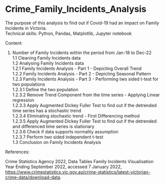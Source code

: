 # Crime_Family_Incidents_Analysis
The purpose of this analysis to find out if Covid-19 had an impact on Family Incidents in Victoria.\
Technical skills: Python, Pandas, Matplotlib, Jupyter notebook

Content:
1. Number of Family Incidents within the period from Jan-18 to Dec-22\
  1.1 Cleaning Family Incidents data\
  1.2 Analysing Family Incidents data\
    1.2.1 Family Incidents Analysis - Part 1 - Depicting Overall Trend\
    1.2.2 Family Incidents Analysis - Part 2 - Depicting Seasonal Pattern\
    1.2.3 Family Incidents Analysis - Part 3 - Performing two sided t-test for two populations\
      1.2.3.1 Define the two population\
      1.2.3.2 Remove Trend Component from the time series - Applying Linear regression\
      1.2.3.3 Apply Augmented Dickey Fuller Test to find out if the detrended time series has a stochastic trend\
      1.2.3.4 Eliminating stochastic trend - First Differencing method\
      1.2.3.5 Apply Augmented Dickey Fuller Test to find out if the detrended and differenced time series is stationary\
      1.2.3.6 Check if data supports normality assumption\
      1.2.3.7 Perform two sided independent t-test\
  1.3 Conclusion on Family Incidents Analysis

References:

Crime Statistics Agency 2022, Data Tables Family Incidents Visualisation Year Ending September 2022, accessed 7 January 2022, https://www.crimestatistics.vic.gov.au/crime-statistics/latest-victorian-crime-data/download-data.
